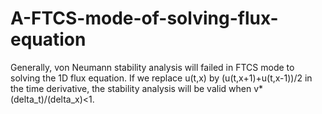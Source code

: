 # A-FTCS-mode-of-solving-flux-equation
Generally, von Neumann stability analysis will failed in FTCS mode to solving the 1D flux equation. If we replace u(t,x) by (u(t,x+1)+u(t,x-1))/2 in the time derivative, the stability analysis will be valid when v*(delta_t)/(delta_x)<1.
